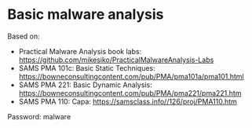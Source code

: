 # Basic malware analysis
Based on:
- Practical Malware Analysis book labs: https://github.com/mikesiko/PracticalMalwareAnalysis-Labs
- SAMS PMA 101c: Basic Static Techniques: https://bowneconsultingcontent.com/pub/PMA/pma101a/pma101.html
- SAMS PMA 221: Basic Dynamic Analysis: https://bowneconsultingcontent.com/pub/PMA/pma221/pma221.htm
- SAMS PMA 110: Capa: https://samsclass.info//126/proj/PMA110.htm

Password: malware